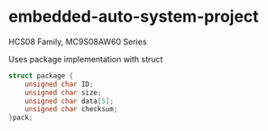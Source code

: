 # embedded-auto-system-project
HCS08 Family,
MC9S08AW60 Series


Uses package implementation with struct

```c
struct package {
	unsigned char ID;
	unsigned char size;
	unsigned char data[5];
	unsigned char checksum;
}pack;
```


